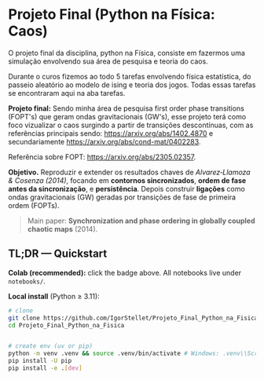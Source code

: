 # Projeto Final (Python na Física: Caos)
O projeto final da disciplina, python na Física, consiste em fazermos uma simulação envolvendo sua área de pesquisa e teoria do caos.

Durante o curos fizemos ao todo 5 tarefas envolvendo física estatística, do passeio aleatório ao modelo de ising e teoria dos jogos. Todas essas tarefas se encontraram aqui
na aba tarefas.

**Projeto final:** Sendo minha área de pesquisa first order phase transitions (FOPT's) que geram ondas gravitacionais (GW's), esse projeto terá como foco vizualizar o caos surgindo a partir de transições descontínuas, com as referências principais sendo: https://arxiv.org/abs/1402.4870 e secundariamente https://arxiv.org/abs/cond-mat/0402283.

Referência sobre FOPT: https://arxiv.org/abs/2305.02357. 

**Objetivo.** Reproduzir e extender os resultados chaves de *Alvarez‑Llamoza & Cosenza (2014)*, focando em **contornos sincronizados**, **ordem de fase antes da sincronização**, e **persistência**. Depois construir **ligações** como ondas gravitacionais (GW) geradas por transições de fase de primeira ordem (FOPTs).


> Main paper: **Synchronization and phase ordering in globally coupled chaotic maps** (2014).


## TL;DR — Quickstart


**Colab (recommended):** click the badge above. All notebooks live under `notebooks/`.


**Local install** (Python ≥ 3.11):
```bash
# clone
git clone https://github.com/IgorStellet/Projeto_Final_Python_na_Fisica.git
cd Projeto_Final_Python_na_Fisica


# create env (uv or pip)
python -m venv .venv && source .venv/bin/activate # Windows: .venv\\Scripts\\activate
pip install -U pip
pip install -e .[dev]
```
